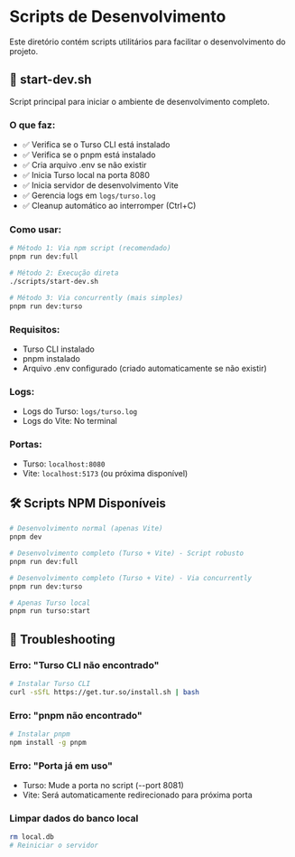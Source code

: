 # Scripts de Desenvolvimento

Este diretório contém scripts utilitários para facilitar o desenvolvimento do projeto.

## 🚀 start-dev.sh

Script principal para iniciar o ambiente de desenvolvimento completo.

### O que faz:

- ✅ Verifica se o Turso CLI está instalado
- ✅ Verifica se o pnpm está instalado
- ✅ Cria arquivo .env se não existir
- ✅ Inicia Turso local na porta 8080
- ✅ Inicia servidor de desenvolvimento Vite
- ✅ Gerencia logs em `logs/turso.log`
- ✅ Cleanup automático ao interromper (Ctrl+C)

### Como usar:

```bash
# Método 1: Via npm script (recomendado)
pnpm run dev:full

# Método 2: Execução direta
./scripts/start-dev.sh

# Método 3: Via concurrently (mais simples)
pnpm run dev:turso
```

### Requisitos:

- Turso CLI instalado
- pnpm instalado
- Arquivo .env configurado (criado automaticamente se não existir)

### Logs:

- Logs do Turso: `logs/turso.log`
- Logs do Vite: No terminal

### Portas:

- Turso: `localhost:8080`
- Vite: `localhost:5173` (ou próxima disponível)

## 🛠️ Scripts NPM Disponíveis

```bash
# Desenvolvimento normal (apenas Vite)
pnpm dev

# Desenvolvimento completo (Turso + Vite) - Script robusto
pnpm run dev:full

# Desenvolvimento completo (Turso + Vite) - Via concurrently
pnpm run dev:turso

# Apenas Turso local
pnpm run turso:start
```

## 🚨 Troubleshooting

### Erro: "Turso CLI não encontrado"

```bash
# Instalar Turso CLI
curl -sSfL https://get.tur.so/install.sh | bash
```

### Erro: "pnpm não encontrado"

```bash
# Instalar pnpm
npm install -g pnpm
```

### Erro: "Porta já em uso"

- Turso: Mude a porta no script (--port 8081)
- Vite: Será automaticamente redirecionado para próxima porta

### Limpar dados do banco local

```bash
rm local.db
# Reiniciar o servidor
```
